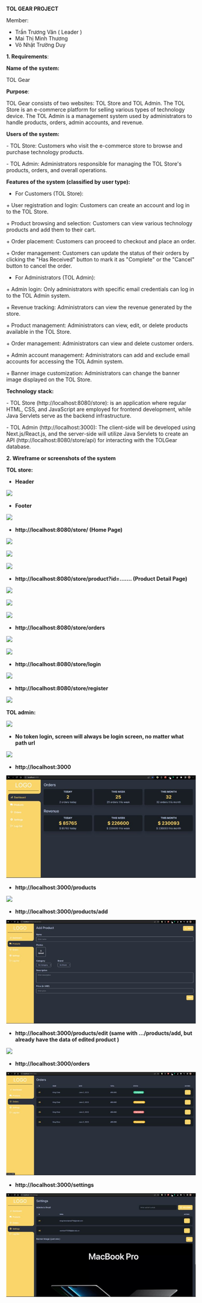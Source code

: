 **TOL GEAR PROJECT**

Member:

- Trần Trương Văn ( Leader ) 
- Mai Thị Minh Thương 
- Võ Nhật Trường Duy

**1. Requirements**: 

**Name of the system:** 

TOL Gear

**Purpose**: 

TOL Gear consists of two websites: TOL Store and TOL Admin. The TOL Store is an e-commerce platform for selling various types of technology device. The TOL Admin is a management system used by administrators to handle products, orders, admin accounts, and revenue.

**Users of the system:**

\- TOL Store: Customers who visit the e-commerce store to browse and purchase technology products.

\- TOL Admin: Administrators responsible for managing the TOL Store's products, orders, and overall operations.

**Features of the system (classified by user type):**

- For Customers (TOL Store):

\+ User registration and login: Customers can create an account and log in to the TOL Store.

\+ Product browsing and selection: Customers can view various technology products and add them to their cart.

\+ Order placement: Customers can proceed to checkout and place an order.

\+ Order management: Customers can update the status of their orders by clicking the "Has Received" button to mark it as "Complete" or the "Cancel" button to cancel the order.

- For Administrators (TOL Admin):

\+ Admin login: Only administrators with specific email credentials can log in to the TOL Admin system.

\+ Revenue tracking: Administrators can view the revenue generated by the store.

\+ Product management: Administrators can view, edit, or delete products available in the TOL Store.

\+ Order management: Administrators can view and delete customer orders.

\+ Admin account management: Administrators can add and exclude email accounts for accessing the TOL Admin system.

\+ Banner image customization: Administrators can change the banner image displayed on the TOL Store.


**Technology stack:**

\- TOL Store (http://localhost:8080/store): is an application where regular HTML, CSS, and JavaScript are employed for frontend development, while Java Servlets serve as the backend infrastructure.

\- TOL Admin (http://localhost:3000): The client-side will be developed using Next.js/React.js, and the server-side will utilize Java Servlets to create an API (http://localhost:8080/store/api) for interacting with the TOLGear database.

**2. Wireframe or screenshots of the system** 

**TOL store:**

- **Header**

![](./wireframe/Aspose.Words.1421c8ff-42c0-4d8a-abb8-a6b5f341b335.001.png)




- **Footer**

![](./wireframe/Aspose.Words.1421c8ff-42c0-4d8a-abb8-a6b5f341b335.002.png)




- **http://localhost:8080/store/ (Home Page)** 


![](./wireframe/Aspose.Words.1421c8ff-42c0-4d8a-abb8-a6b5f341b335.003.png)

![](./wireframe/Aspose.Words.1421c8ff-42c0-4d8a-abb8-a6b5f341b335.004.png)

![](./wireframe/Aspose.Words.1421c8ff-42c0-4d8a-abb8-a6b5f341b335.005.png)














- **http://localhost:8080/store/product?id=....... (Product Detail Page)**

![](./wireframe/Aspose.Words.1421c8ff-42c0-4d8a-abb8-a6b5f341b335.006.png)


![](./wireframe/Aspose.Words.1421c8ff-42c0-4d8a-abb8-a6b5f341b335.007.png)

![](./wireframe/Aspose.Words.1421c8ff-42c0-4d8a-abb8-a6b5f341b335.008.png)








- **http://localhost:8080/store/orders**


![](./wireframe/Aspose.Words.1421c8ff-42c0-4d8a-abb8-a6b5f341b335.009.png)

![](./wireframe/Aspose.Words.1421c8ff-42c0-4d8a-abb8-a6b5f341b335.010.png)



- **http://localhost:8080/store/login**

![](./wireframe/Aspose.Words.1421c8ff-42c0-4d8a-abb8-a6b5f341b335.011.png)











- **http://localhost:8080/store/register**

![](./wireframe/Aspose.Words.1421c8ff-42c0-4d8a-abb8-a6b5f341b335.012.png)









**TOL admin:**

![](./wireframe/Aspose.Words.1421c8ff-42c0-4d8a-abb8-a6b5f341b335.013.png)


- **No token login, screen will always be login screen, no matter what path url**

![](./wireframe/Aspose.Words.1421c8ff-42c0-4d8a-abb8-a6b5f341b335.014.png)









- **http://localhost:3000**

![](./wireframe/Aspose.Words.1421c8ff-42c0-4d8a-abb8-a6b5f341b335.015.jpeg)

- **http://localhost:3000/products**

![](./wireframe/Aspose.Words.1421c8ff-42c0-4d8a-abb8-a6b5f341b335.016.png)









- **http://localhost:3000/products/add**

![](./wireframe/Aspose.Words.1421c8ff-42c0-4d8a-abb8-a6b5f341b335.017.jpeg)


- **http://localhost:3000/products/edit (same with …/products/add, but already have the data of edited product )**

![](./wireframe/Aspose.Words.1421c8ff-42c0-4d8a-abb8-a6b5f341b335.018.png)


- **http://localhost:3000/orders**

![](./wireframe/Aspose.Words.1421c8ff-42c0-4d8a-abb8-a6b5f341b335.019.jpeg)





- **http://localhost:3000/settings**

![](./wireframe/Aspose.Words.1421c8ff-42c0-4d8a-abb8-a6b5f341b335.020.jpeg)


